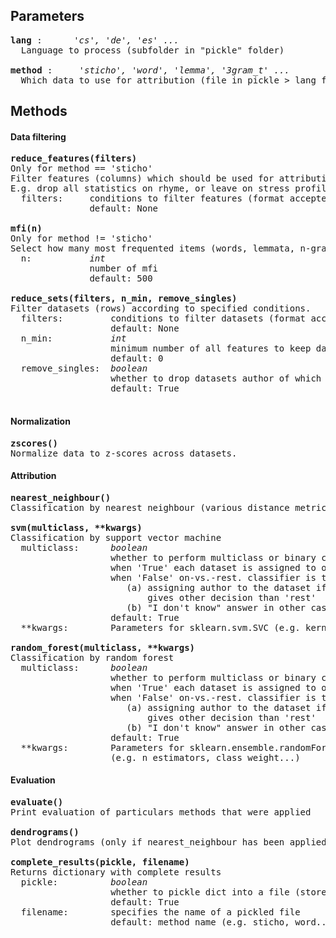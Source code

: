 

## Parameters
<pre>
<b>lang</b> :      <i>'cs', 'de', 'es' ...</i> 
  Language to process (subfolder in "pickle" folder)  

<b>method</b> :     <i>'sticho', 'word', 'lemma', '3gram_t' ...</i>
  Which data to use for attribution (file in pickle > lang folder)
</pre>

## Methods
#### Data filtering
<pre>
<b>reduce_features(filters)</b>
Only for method == 'sticho'
Filter features (columns) which should be used for attribution. 
E.g. drop all statistics on rhyme, or leave on stress profile.
  filters:     conditions to filter features (format accepted by pandas .query method)
               default: None    

<b>mfi(n)</b>
Only for method != 'sticho'
Select how many most frequented items (words, lemmata, n-grams) will be analyzed.
  n:           <i>int</i>
               number of mfi
               default: 500    

<b>reduce_sets(filters, n_min, remove_singles)</b>
Filter datasets (rows) according to specified conditions.
  filters:         conditions to filter datasets (format accepted by pandas .query method)
                   default: None
  n_min:           <i>int</i>
                   minimum number of all features to keep dataset
                   default: 0
  remove_singles:  <i>boolean</i>
                   whether to drop datasets author of which is not author of any other dataset
                   default: True

</pre>

#### Normalization
<pre>
<b>zscores()</b>
Normalize data to z-scores across datasets.
</pre>

#### Attribution
<pre>
<b>nearest_neighbour()</b>
Classification by nearest neighbour (various distance metrics)

<b>svm(multiclass, **kwargs)</b>
Classification by support vector machine
  multiclass:      <i>boolean</i>
                   whether to perform multiclass or binary classification
                   when 'True' each dataset is assigned to one author
                   when 'False' on-vs.-rest. classifier is trained for every author resulting in:
                      (a) assigning author to the dataset if precisely one classifier 
                          gives other decision than 'rest'
                      (b) "I don't know" answer in other cases
                   default: True
  **kwargs:        Parameters for sklearn.svm.SVC (e.g. kernel, gamma...)
  
<b>random_forest(multiclass, **kwargs)</b>  
Classification by random forest
  multiclass:      <i>boolean</i>
                   whether to perform multiclass or binary classification
                   when 'True' each dataset is assigned to one author
                   when 'False' on-vs.-rest. classifier is trained for every author resulting in:
                      (a) assigning author to the dataset if precisely one classifier 
                          gives other decision than 'rest'
                      (b) "I don't know" answer in other cases
                   default: True
  **kwargs:        Parameters for sklearn.ensemble.randomForestClassifier 
                   (e.g. n_estimators, class_weight...)
</pre>

#### Evaluation
<pre>
<b>evaluate()</b>
Print evaluation of particulars methods that were applied

<b>dendrograms()</b>
Plot dendrograms (only if nearest_neighbour has been applied)

<b>complete_results(pickle, filename)</b>
Returns dictionary with complete results
  pickle:          <i>boolean</i>
                   whether to pickle dict into a file (stored in 'pickle' folder)
                   default: True
  filename:        specifies the name of a pickled file
                   default: method name (e.g. sticho, word...)
